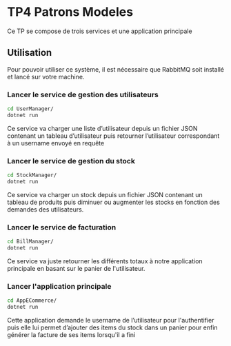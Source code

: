 # TP4 Patrons Modeles

Ce TP se compose de trois services et une application principale

## Utilisation

Pour pouvoir utiliser ce système, il est nécessaire que RabbitMQ soit installé et lancé sur votre machine. 

### Lancer le service de gestion des utilisateurs

```sh
cd UserManager/
dotnet run
```
Ce service va charger une liste d’utilisateur depuis un fichier JSON contenant un tableau d’utilisateur puis retourner l’utilisateur correspondant à un username envoyé en requête

### Lancer le service de gestion du stock

```sh
cd StockManager/
dotnet run
```
Ce service va charger un stock depuis un fichier JSON contenant un tableau de produits puis diminuer ou augmenter les stocks en fonction des demandes des utilisateurs.

### Lancer le service de facturation

```sh
cd BillManager/
dotnet run
```
Ce service va juste retourner les différents totaux à notre application principale en basant sur le panier de l'utilisateur.

### Lancer l'application principale 

```sh
cd AppECommerce/
dotnet run
```
Cette application demande le username de l’utilisateur pour l'authentifier puis elle lui permet d’ajouter des items du stock dans un panier pour enfin générer la facture de ses items lorsqu'il a fini



